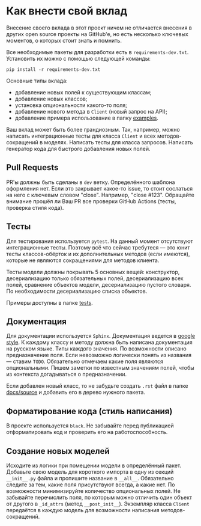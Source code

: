 # Как внести свой вклад

Внесение своего вклада в этот проект ничем не отличается внесения в других 
open source проекты на GitHub'e, но есть несколько ключевых моментов, о которых
стоит знать и помнить.

Все необходимые пакеты для разработки есть в `requirements-dev.txt`.
Установить их можно с помощью следующей команды:
```
pip install -r requirements-dev.txt
```

Основные типы вклада:
- добавление новых полей к существующим классам;
- добавление новых классов;
- установка опциональности какого-то поля;
- добавление нового метода в `Client` (новый запрос на API);
- добавление примера использование в папку [examples](examples).

Ваш вклад может быть более грандиозным. Так, например, можно написать 
интеграционные тесты для класса `Client` и всех методов-сокращений в моделях.
Написать тесты для класса запросов. Написать генератор кода для быстрого добавления
новых полей.

## Pull Requests

PR'ы должны быть сделаны в `dev` ветку. Определённого шаблона оформления
нет. Если это закрывает какое-то issue, то стоит сослаться на него с ключевым
словом "close". Например, "close #123". Обращайте внимание прошёл ли Ваш PR все
проверки GitHub Actions (тесты, проверка стиля кода).

## Тесты

Для тестирования используется `pytest`. На данный момент отсутствуют 
интеграционные тесты. Поэтому всё что сейчас 
требутеся — это юнит тесты классов-обёрток и их дополнительных методов 
(если имеются), которые не являются сокращениями для методов клиента.

Тесты модели должны покрывать 5 основных вещей: конструктор, десериализацию 
только обязательных полей, десериализацию всех полей, сравнение
объектов модели, десериализацию пустого словаря. По необходимости десериализацию
списка объектов.

Примеры доступны в папке [tests](tests).

## Документация

Для документации используется `Sphinx`. Документация ведется в [google style](https://sphinxcontrib-napoleon.readthedocs.io/en/latest/example_google.html).
К каждому классу и методу должна быть написана документация на русском языке. 
Типы каждого значения. По возможности описано предназначение поля. Если 
невозможно логически понять из названия — ставим `TODO`. Обязательно отмечаем 
какие поля являются опциональными. Пишем заметки по известным значениям полей, 
чтобы из контекста догадываться о предназначении.

Если добавлен новый класс, то не забудьте создать `.rst` файл в папке 
[docs/source](docs/source) и добавить его в дерево нужного пакета.

## Форматирование кода (стиль написания)

В проекте используется `black`. Не забывайте перед публикацией
отформатировать код и проверить его на работоспособность.

## Создание новых моделей

Исходите из логики при помещении модели в определённый пакет.
Добавьте свою модель для короткого импорта в одну из секций `__init__.py` файла
и пропишите название в `__all__`. Обязательно следите за тем, какие поля
присутствуют всегда, а какие нет. По возможности минимизируйте количество
опциональных полей. Не забывайте перечислить поля, по которым можно отличить
один объект от другого в `_id_attrs` (метод `__post_init__`). Экземпляр класса 
`Client` передаётся в каждую модель для возможности написания методов-сокращений. 
